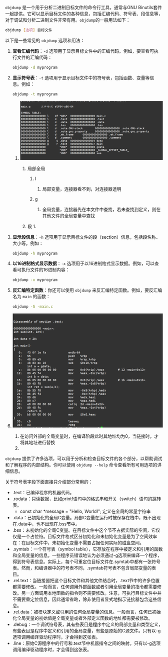 `objdump` 是一个用于分析二进制目标文件的命令行工具，通常与GNU Binutils套件一起提供。它可以显示目标文件的各种信息，包括汇编代码、符号表、段信息等，对于调试和分析二进制文件非常有用。`objdump`的一般用法如下：

```bash
objdump [选项] 目标文件
```

以下是一些常见的 `objdump` 选项和用法：

1. **查看汇编代码**：`-d` 选项用于显示目标文件中的汇编代码。例如，要查看可执行文件的汇编代码：

   ```bash
   objdump -d myprogram
   ```

2. **显示符号表**：`-t` 选项用于显示目标文件中的符号表，包括函数、变量等信息。例如：

   ```bash
   objdump -t myprogram
   ```

   1. ![image-20231102192351204](res/04.objdunmp.assets/image-20231102192351204.png)
      1. 局部全局
         1. l
            1. 局部变量，连接器看不到，对连接器透明

         2. g
            1. 全局变量，连接器先在本文件中查找，若未查找到定义，则在其他文件的全局变量中查找

      2. 段
         1. 

3. **显示段信息**：`-h` 选项用于显示目标文件的段（section）信息，包括段名称、大小等。例如：

   ```bash
   objdump -h myprogram
   ```

4. **以16进制格式显示数据**：`-x` 选项用于以16进制格式显示数据。例如，可以查看可执行文件的16进制内容：

   ```bash
   objdump -x myprogram
   ```

5. **反汇编特定函数**：你还可以使用 `objdump` 来反汇编特定函数。例如，要反汇编名为 `main` 的函数：

   ```bash
   objdump -S -main.c
   ```

1. ![image-20231102194148176](res/04.objdunmp.assets/image-20231102194148176.png)
    1. 在访问外部的全局变量时，在编译阶段此时其地址均为0，当链接时，才将其地址进行替换
    2. 

`objdump` 提供了许多选项，可以用于分析和检查目标文件的各个部分，以帮助调试和了解程序的内部结构。你可以使用 `objdump --help` 命令查看所有可用选项的详细信息。

关于符号表字段下面直接只介绍部分常用的：

- .text：已编译程序的机器代码。
- .rodata：只读数据，比如printf语句中的格式串和开关（switch）语句的跳转表。
    - const char *message = "Hello, World!"; 定义在全局的常量字符串
- .data：已初始化的全局C变量。局部C变量在运行时被保存在栈中，既不出现在.data中，也不出现在.bss节中。
- .bss：未初始化的全局C变量。在目标文件中这个节不占据实际的空间，它仅仅是一个占位符。目标文件格式区分初始化和未初始化变量是为了空间效率在：在目标文件中，未初始化变量不需要占据任何实际的磁盘空间。
- .symtab：一个符号表（symbol table），它存放在程序中被定义和引用的函数和全局变量的信息。一些程序员错误地认为必须通过-g选项来编译一个程序，得到符号表信息。实际上，每个可重定位目标文件在.symtab中都有一张符号表。然而，和编译器中的符号表不同，.symtab符号表不包含局部变量的表目。
- .rel.text：当链接噐把这个目标文件和其他文件结合时，.text节中的许多位置都需要修改。一般而言，任何调用外部函数或者引用全局变量的指令都需要修改。另一方面调用本地函数的指令则不需要修改。注意，可执行目标文件中并不需要重定位信息，因此通常省略，除非使用者显式地指示链接器包含这些信息。
- .rel.data：被模块定义或引用的任何全局变量的信息。一般而言，任何已初始化全局变量的初始值是全局变量或者外部定义函数的地址都需要被修改。
- .debug：一个调试符号表，其有些表目是程序中定义的局部变量和类型定义，有些表目是程序中定义和引用的全局变量，有些是原始的C源文件。只有以-g选项调用编译驱动程序时，才会得到这张表。
- .line：原始C源程序中的行号和.text节中机器指令之间的映射。只有以-g选项调用编译驱动程序时，才会得到这张表。